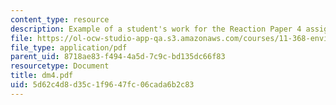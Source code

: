 ```yaml
---
content_type: resource
description: Example of a student's work for the Reaction Paper 4 assignment.
file: https://ol-ocw-studio-app-qa.s3.amazonaws.com/courses/11-368-environmental-justice-fall-2004/5d62c4d8d35c1f9647fc06cada6b2c83_dm4.pdf
file_type: application/pdf
parent_uid: 8718ae83-f494-4a5d-7c9c-bd135dc66f83
resourcetype: Document
title: dm4.pdf
uid: 5d62c4d8-d35c-1f96-47fc-06cada6b2c83
---
```


